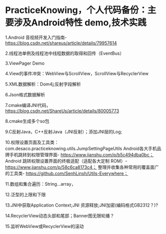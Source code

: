 # PracticeKnowing，个人代码备份：主要涉及Android特性 demo,技术实践

1.Android 音视频开发入门指南-https://blog.csdn.net/shareus/article/details/79957614

2.线程池单例及线程池中线程数据的取得和回传（EventBus）

3.ViewPager Demo

4.View的事件冲突：WebView与ScrollView，ScrollView与RecyclerView

5.XML数据解析：Dom4j;反射字段解析

6.Json格式数据解析

7.cmake编译JNI代码，https://blog.csdn.net/ShareUs/article/details/80005773

8.cmake生成多个so包

9.C反射Java，C++反射Java（JNI反射）；添加JNI层的Log;

10.权限设置页面及工具类：com.desaco.practiceknowing.utils.JumpSettingPageUtils
   Android各大手机品牌手机跳转到权限管理界面- https://www.jianshu.com/p/b5c494dba0bc；
   Android 跳转权限设置界面的终极适配（适配各大定制 ROM）- https://www.jianshu.com/p/58c6ca8173c4；
   整理并收集各种常用的覆盖面广的工具类- https://github.com/SenhLinsh/Utils-Everywhere；

11.数组和集合遍历：String...array，

12.泛型的上限和下限

13.JNI中获取Application Context;JNI 资源释放;JNI加密(编码格式GB2312？)?

14.RecyclerView动态头部和尾部；Banner图无限轮播？

15.监听WebView或RecyclerView的滚动